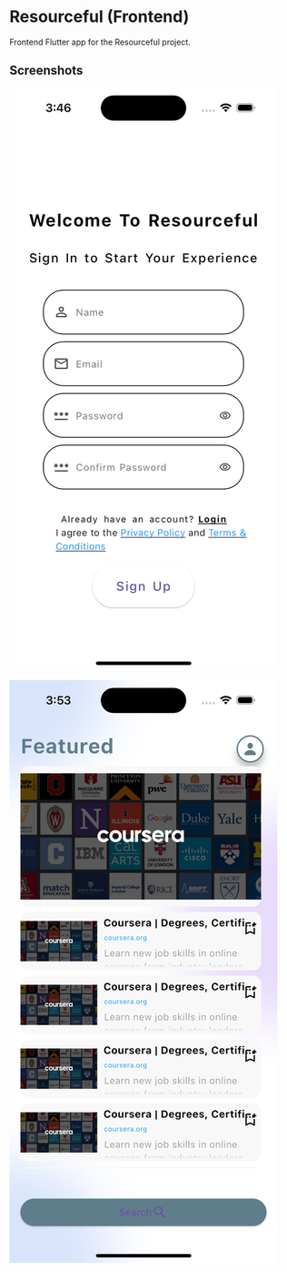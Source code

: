 # Resourceful (Frontend)

Frontend Flutter app for the Resourceful project.

## Screenshots

![screenshot](assets/images/screenshot1.png)

![screenshot](assets/images/screenshot2.png)
